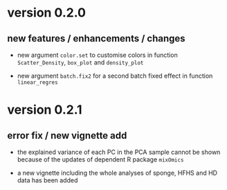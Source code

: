 # version 0.2.0

## new features / enhancements / changes

* new argument `color.set` to customise colors in function `Scatter_Density`, `box_plot` and `density_plot`

* new argument `batch.fix2` for a second batch fixed effect in function `linear_regres`

# version 0.2.1

## error fix / new vignette add

* the explained variance of each PC in the PCA sample cannot be shown because of the updates of dependent R package `mixOmics`

* a new vignette including the whole analyses of sponge, HFHS and HD data has been added



